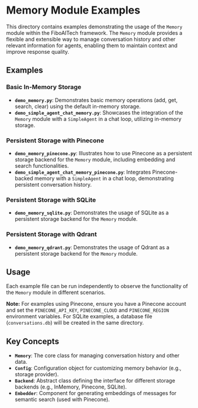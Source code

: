 # Memory Module Examples

This directory contains examples demonstrating the usage of the `Memory` module within the FiboAITech framework. The `Memory` module provides a flexible and extensible way to manage conversation history and other relevant information for agents, enabling them to maintain context and improve response quality.

## Examples

### Basic In-Memory Storage

- **`demo_memory.py`**: Demonstrates basic memory operations (add, get, search, clear) using the default in-memory storage.
- **`demo_simple_agent_chat_memory.py`**: Showcases the integration of the `Memory` module with a `SimpleAgent` in a chat loop, utilizing in-memory storage.

### Persistent Storage with Pinecone

- **`demo_memory_pinecone.py`**: Illustrates how to use Pinecone as a persistent storage backend for the `Memory` module, including embedding and search functionalities.
- **`demo_simple_agent_chat_memory_pinecone.py`**: Integrates Pinecone-backed memory with a `SimpleAgent` in a chat loop, demonstrating persistent conversation history.

### Persistent Storage with SQLite

- **`demo_memory_sqlite.py`**: Demonstrates the usage of SQLite as a persistent storage backend for the `Memory` module.

### Persistent Storage with Qdrant

- **`demo_memory_qdrant.py`**: Demonstrates the usage of Qdrant as a persistent storage backend for the `Memory` module.


## Usage

Each example file can be run independently to observe the functionality of the `Memory` module in different scenarios.

**Note:** For examples using Pinecone, ensure you have a Pinecone account and set the `PINECONE_API_KEY`, `PINECONE_CLOUD` and `PINECONE_REGION` environment variables. For SQLite examples, a database file (`conversations.db`) will be created in the same directory.

## Key Concepts

- **`Memory`**: The core class for managing conversation history and other data.
- **`Config`**: Configuration object for customizing memory behavior (e.g., storage provider).
- **`Backend`**: Abstract class defining the interface for different storage backends (e.g., InMemory, Pinecone, SQLite).
- **`Embedder`**: Component for generating embeddings of messages for semantic search (used with Pinecone).

